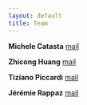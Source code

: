 ```yaml
---
layout: default
title: Team
---
```


**Michele Catasta** [mail][michele-mail]

**Zhicong Huang** [mail][zhicong-mail]

**Tiziano Piccardi** [mail][tiziano-mail]

**Jérémie Rappaz** [mail][jeremie-mail]


[michele-mail]: michele.catasta@epfl.ch
[zhicong-mail]: zhicong.huang@epfl.ch
[tiziano-mail]: tiziano.piccardi@epfl.ch
[jeremie-mail]: jeremie.rappaz@epfl.ch
